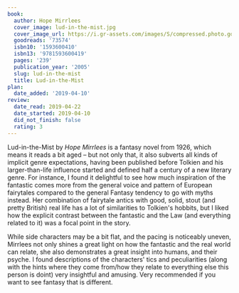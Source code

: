```yaml
---
book:
  author: Hope Mirrlees
  cover_image: lud-in-the-mist.jpg
  cover_image_url: https://i.gr-assets.com/images/S/compressed.photo.goodreads.com/books/1387028171l/73574._SX98_.jpg
  goodreads: '73574'
  isbn10: '1593600410'
  isbn13: '9781593600419'
  pages: '239'
  publication_year: '2005'
  slug: lud-in-the-mist
  title: Lud-in-the-Mist
plan:
  date_added: '2019-04-10'
review:
  date_read: 2019-04-22
  date_started: 2019-04-10
  did_not_finish: false
  rating: 3
---
```


Lud-in-the-Mist by *Hope Mirrlees* is a fantasy novel from 1926, which means it reads a bit aged – but not only that, it also subverts all kinds of implicit genre expectations, having been published before Tolkien and his larger-than-life influence started and defined half a century of a new literary genre. For instance, I found it delightful to see how much inspiration of the fantastic comes more from the general voice and pattern of European fairytales compared to the general Fantasy tendency to go with myths instead. Her combination of fairytale antics with good, solid, stout (and pretty British) real life has a lot of similarities to Tolkien's hobbits, but I liked how the explicit contrast between the fantastic and the Law (and everything related to it) was a focal point in the story. 

While side characters may be a bit flat, and the pacing is noticeably uneven, Mirrlees not only shines a great light on how the fantastic and the real world can relate, she also demonstrates a great insight into humans, and their psyche. I found descriptions of the characters' tics and peculiarities (along with the hints where they come from/how they relate to everything else this person is doint) very insightful and amusing. Very recommended if you want to see fantasy that is different.

